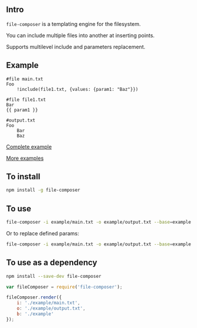 ## Intro

`file-composer` is a templating engine for the filesystem.

You can include multiple files into another at inserting points.

Supports multilevel include and parameters replacement.

## Example

```
#file main.txt
Foo
    !include(file1.txt, {values: {param1: "Baz"}})

#file file1.txt
Bar
{{ param1 }}

#output.txt
Foo
    Bar
    Baz
```

[Complete example](https://github.com/thegameofcode/file-composer/tree/master/examples/times_table_example)

[More examples](https://github.com/IGZJavierPerez/file-composer/blob/master/test/test.js)

## To install

```bash
npm install -g file-composer
```

## To use

```bash
file-composer -i example/main.txt -o example/output.txt --base=example
```

Or to replace defined params:

```bash
file-composer -i example/main.txt -o example/output.txt --base=example -v param1:123
```


## To use as a dependency

```bash
npm install --save-dev file-composer
```

```javascript
var fileComposer = require('file-composer');

fileComposer.render({
	i: './example/main.txt',
	o: './example/output.txt',
	b: './example'
});
```


